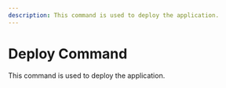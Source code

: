 ```yaml
---
description: This command is used to deploy the application.
---
```


# Deploy Command

This command is used to deploy the application.

